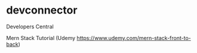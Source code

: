 # devconnector
Developers Central


Mern Stack Tutorial (Udemy https://www.udemy.com/mern-stack-front-to-back)

